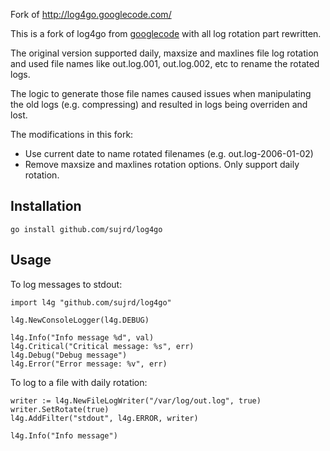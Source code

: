Fork of http://log4go.googlecode.com/

This is a fork of log4go from [googlecode](http://log4go.googlecode.com/) with
all log rotation part rewritten.

The original version supported daily, maxsize and maxlines file log rotation and
used file names like out.log.001, out.log.002, etc to rename the rotated logs.

The logic to generate those file names caused issues when manipulating the old
logs (e.g. compressing) and resulted in logs being overriden and lost.

The modifications in this fork:

  - Use current date to name rotated filenames (e.g. out.log-2006-01-02)
  - Remove maxsize and maxlines rotation options. Only support daily rotation.

## Installation

    go install github.com/sujrd/log4go

## Usage

To log messages to stdout:

    import l4g "github.com/sujrd/log4go"

    l4g.NewConsoleLogger(l4g.DEBUG)

    l4g.Info("Info message %d", val)
    l4g.Critical("Critical message: %s", err)
    l4g.Debug("Debug message")
    l4g.Error("Error message: %v", err)

To log to a file with daily rotation:

    writer := l4g.NewFileLogWriter("/var/log/out.log", true)
    writer.SetRotate(true)
    l4g.AddFilter("stdout", l4g.ERROR, writer)

    l4g.Info("Info message")
